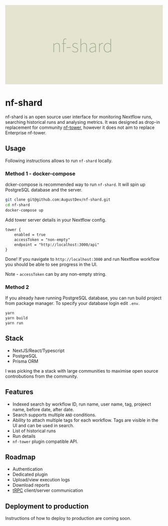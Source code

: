![nf-shard Logo](./assets/logo.png)

# nf-shard

nf-shard is an open source user interface for monitoring Nextflow runs, searching historical runs and analysing metrics. It was designed as drop-in replacement for community [nf-tower](https://github.com/seqeralabs/nf-tower), however it does not aim to replace Enterprise nf-tower.

## Usage

Following instructions allows to run `nf-shard` locally.

### Method 1 - docker-compose

dcker-compose is recommended way to run `nf-shard`. It will spin up PostgreSQL database and the server.

```bash
git clone git@github.com:AugustDev/nf-shard.git
cd nf-shard
docker-compose up
```

Add tower server details in your Nextflow config.

```nextflow
tower {
    enabled = true
    accessToken = "non-empty"
    endpoint = "http://localhost:3000/api"
}
```

Done! If you navigate to `http://localhost:3000` and run Nextflow workflow you should be able to see progress in the UI.

Note - `accessToken` can by any non-empty string.

### Method 2

If you already have running PostgreSQL database, you can run build project from package manager. To specify your database login edit `.env`.

```
yarn
yarn build
yarn run
```

## Stack

- NextJS/React/Typescript
- PostgreSQL
- Prisma ORM

I was picking the a stack with large communities to maximise open source controbutions from the community.

## Features

- Indexed search by workflow ID, run name, user name, tag, projeect name, before date, after date.
- Search supports multiple `AND` conditions.
- Ability to attach multiple tags for each workflow. Tags are visible in the UI and can be used in search.
- List of historical runs
- Run details
- `nf-tower` plugin compatible API.

## Roadmap

- Authentication
- Dedicated plugin
- Upload/view execution logs
- Download reports
- [tRPC](https://trpc.io/) client/server communication

## Deployment to production

Instructions of how to deploy to production are coming soon.
